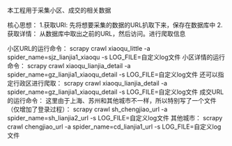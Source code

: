 本工程用于采集小区、成交的相关数据

核心思想：
1.获取URl:
    先将想要采集的数据的URL扒取下来，保存在数据库中
2.获取详情：
    从数据库中取出之前的URL，然后访问。进行爬取信息

小区URL的运行命令：
    scrapy crawl xiaoqu_little -a spider_name=sjz_lianjia1_xiaoqu -s LOG_FILE=自定义log文件
小区详情的运行命令：
    scrapy crawl xiaoqu_lianjia_detail -a spider_name=gz_lianjia1_xiaoqu_detail -s LOG_FILE=自定义log文件
    还可以指定行政区进行爬取：
        scrapy crawl xiaoqu_lianjia_detail -a spider_name=gz_lianjia1_xiaoqu_detail -s LOG_FILE=自定义log文件
成交URL的运行命令：
    这里由于上海、苏州和其他城市不一样，所以特别写了一个文件（仅增加了登录过程）：
        scrapy crawl sh_chengjiao_url -a spider_name=sh_lianjia2_url -s LOG_FILE=自定义log文件
    其他城市：
        scrapy crawl chengjiao_url -a spider_name=cd_lianjia1_url -s LOG_FILE=自定义log文件

    